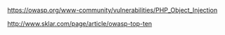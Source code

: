 


https://owasp.org/www-community/vulnerabilities/PHP_Object_Injection

http://www.sklar.com/page/article/owasp-top-ten